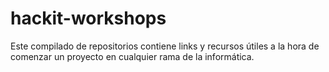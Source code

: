 # hackit-workshops
Este compilado de repositorios contiene links y recursos útiles a la hora de comenzar un proyecto en cualquier rama de la informática. 
